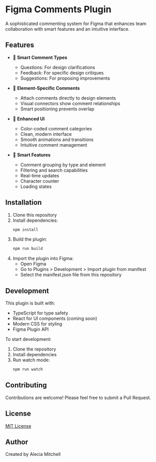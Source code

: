 # Figma Comments Plugin

A sophisticated commenting system for Figma that enhances team collaboration with smart features and an intuitive interface.

## Features

- 💬 **Smart Comment Types**
  - Questions: For design clarifications
  - Feedback: For specific design critiques
  - Suggestions: For proposing improvements

- 🎯 **Element-Specific Comments**
  - Attach comments directly to design elements
  - Visual connectors show comment relationships
  - Smart positioning prevents overlap

- 🎨 **Enhanced UI**
  - Color-coded comment categories
  - Clean, modern interface
  - Smooth animations and transitions
  - Intuitive comment management

- 📱 **Smart Features**
  - Comment grouping by type and element
  - Filtering and search capabilities
  - Real-time updates
  - Character counter
  - Loading states

## Installation

1. Clone this repository
2. Install dependencies:
   ```bash
   npm install
   ```
3. Build the plugin:
   ```bash
   npm run build
   ```
4. Import the plugin into Figma:
   - Open Figma
   - Go to Plugins > Development > Import plugin from manifest
   - Select the manifest.json file from this repository

## Development

This plugin is built with:
- TypeScript for type safety
- React for UI components (coming soon)
- Modern CSS for styling
- Figma Plugin API

To start development:
1. Clone the repository
2. Install dependencies
3. Run watch mode:
   ```bash
   npm run watch
   ```

## Contributing

Contributions are welcome! Please feel free to submit a Pull Request.

## License

[MIT License](LICENSE)

## Author

Created by Alecia Mitchell

